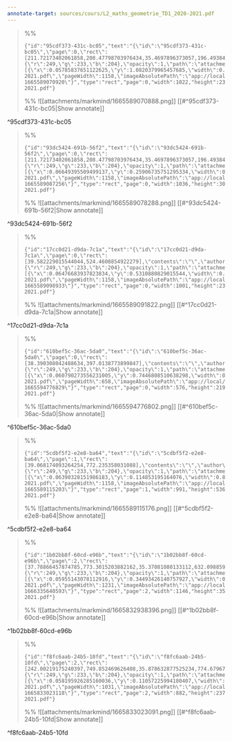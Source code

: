 ```yaml
---
annotate-target: sources/cours/L2_maths_geometrie_TD1_2020-2021.pdf
---
```


>%%
>```annotate-json
>{"id":"95cdf373-431c-bc05","text":"{\"id\":\"95cdf373-431c-bc05\",\"page\":0,\"rect\":[211.72173402061858,208.47798703976434,35.4697896373057,196.49384507772015],\"contents\":\"\",\"author\":\"\",\"color\":{\"r\":249,\"g\":233,\"b\":204},\"opacity\":1,\"path\":\"attachments/markmind/1665589070888.png\",\"relateRect\":[{\"x\":0.05785837651122625,\"y\":1.0820379965457685,\"width\":0.8825561312607945,\"height\":0.20120898100172713}],\"pdfName\":\"sources/cours/L2_maths_geometrie_TD1_2020-2021.pdf\",\"pageWidth\":1158,\"imageAbsolutePath\":\"app://local/Users/oscarplaisant/devoirs/cours/attachments/markmind/1665589070888.png?1665589070920\"}","type":"rect","page":0,"width":1022,"height":233,"pdfName":"sources/cours/L2_maths_geometrie_TD1_2020-2021.pdf"}
>```
>%%
>![[attachments/markmind/1665589070888.png]]
>[[#^95cdf373-431c-bc05|Show annotate]]
>
^95cdf373-431c-bc05

>%%
>```annotate-json
>{"id":"93dc5424-691b-56f2","text":"{\"id\":\"93dc5424-691b-56f2\",\"page\":0,\"rect\":[211.72173402061858,208.47798703976434,35.4697896373057,196.49384507772015,33.413569948186534,689.9865704663213],\"contents\":\"\",\"author\":\"\",\"color\":{\"r\":249,\"g\":233,\"b\":204},\"opacity\":1,\"path\":\"attachments/markmind/1665589078288.png\",\"relateRect\":[{\"x\":0.06649395509499137,\"y\":0.25906735751295334,\"width\":0.8946459412780656,\"height\":0.26424870466321243}],\"pdfName\":\"sources/cours/L2_maths_geometrie_TD1_2020-2021.pdf\",\"pageWidth\":1158,\"imageAbsolutePath\":\"app://local/Users/oscarplaisant/devoirs/cours/attachments/markmind/1665589078288.png?1665589087256\"}","type":"rect","page":0,"width":1036,"height":306,"pdfName":"sources/cours/L2_maths_geometrie_TD1_2020-2021.pdf"}
>```
>%%
>![[attachments/markmind/1665589078288.png]]
>[[#^93dc5424-691b-56f2|Show annotate]]
>
^93dc5424-691b-56f2

>%%
>```annotate-json
>{"id":"17cc0d21-d9da-7c1a","text":"{\"id\":\"17cc0d21-d9da-7c1a\",\"page\":0,\"rect\":[39.582229015544044,524.4608854922279],\"contents\":\"\",\"author\":\"\",\"color\":{\"r\":249,\"g\":233,\"b\":204},\"opacity\":1,\"path\":\"attachments/markmind/1665589091822.png\",\"relateRect\":[{\"x\":0.06476683937823834,\"y\":0.5310880829015544,\"width\":0.8644214162348878,\"height\":0.20466321243523317}],\"pdfName\":\"sources/cours/L2_maths_geometrie_TD1_2020-2021.pdf\",\"pageWidth\":1158,\"imageAbsolutePath\":\"app://local/Users/oscarplaisant/devoirs/cours/attachments/markmind/1665589091822.png?1665589098933\"}","type":"rect","page":0,"width":1001,"height":237,"pdfName":"sources/cours/L2_maths_geometrie_TD1_2020-2021.pdf"}
>```
>%%
>![[attachments/markmind/1665589091822.png]]
>[[#^17cc0d21-d9da-7c1a|Show annotate]]
>
^17cc0d21-d9da-7c1a

>%%
>```annotate-json
>{"id":"610bef5c-36ac-5da0","text":"{\"id\":\"610bef5c-36ac-5da0\",\"page\":0,\"rect\":[38.390308042488634,397.0138773899847],\"contents\":\"\",\"author\":\"\",\"color\":{\"r\":249,\"g\":233,\"b\":204},\"opacity\":1,\"path\":\"attachments/markmind/1665594776802.png\",\"relateRect\":[{\"x\":0.060790273556231005,\"y\":0.7446808510638298,\"width\":0.8753799392097265,\"height\":0.33282674772036475}],\"pdfName\":\"sources/cours/L2_maths_geometrie_TD1_2020-2021.pdf\",\"pageWidth\":658,\"imageAbsolutePath\":\"app://local/Users/oscarplaisant/devoirs/cours/attachments/markmind/1665594776802.png?1665594776829\"}","type":"rect","page":0,"width":576,"height":219,"pdfName":"sources/cours/L2_maths_geometrie_TD1_2020-2021.pdf"}
>```
>%%
>![[attachments/markmind/1665594776802.png]]
>[[#^610bef5c-36ac-5da0|Show annotate]]
>
^610bef5c-36ac-5da0

>%%
>```annotate-json
>{"id":"5cdbf5f2-e2e8-ba64","text":"{\"id\":\"5cdbf5f2-e2e8-ba64\",\"page\":1,\"rect\":[39.068174093264254,772.235358031088],\"contents\":\"\",\"author\":\"\",\"color\":{\"r\":249,\"g\":233,\"b\":204},\"opacity\":1,\"path\":\"attachments/markmind/1665589115176.png\",\"relateRect\":[{\"x\":0.06390328151986183,\"y\":0.114853195164076,\"width\":0.8557858376511226,\"height\":0.46286701208981}],\"pdfName\":\"sources/cours/L2_maths_geometrie_TD1_2020-2021.pdf\",\"pageWidth\":1158,\"imageAbsolutePath\":\"app://local/Users/oscarplaisant/devoirs/cours/attachments/markmind/1665589115176.png?1665589115203\"}","type":"rect","page":1,"width":991,"height":536,"pdfName":"sources/cours/L2_maths_geometrie_TD1_2020-2021.pdf"}
>```
>%%
>![[attachments/markmind/1665589115176.png]]
>[[#^5cdbf5f2-e2e8-ba64|Show annotate]]
>
^5cdbf5f2-e2e8-ba64

>%%
>```annotate-json
>{"id":"1b02bb8f-60cd-e96b","text":"{\"id\":\"1b02bb8f-60cd-e96b\",\"page\":2,\"rect\":[37.78866457874785,773.3015203882162,35.37081080133112,632.098859787079],\"contents\":\"\",\"author\":\"\",\"color\":{\"r\":249,\"g\":233,\"b\":204},\"opacity\":1,\"path\":\"attachments/markmind/1665832938396.png\",\"relateRect\":[{\"x\":0.05955143078112916,\"y\":0.34493426140757927,\"width\":0.8863109048723898,\"height\":0.2737819025522042}],\"pdfName\":\"sources/cours/L2_maths_geometrie_TD1_2020-2021.pdf\",\"pageWidth\":1231,\"imageAbsolutePath\":\"app://local/Users/oscarplaisant/devoirs/cours/attachments/markmind/1665832938396.png?1666335640593\"}","type":"rect","page":2,"width":1146,"height":354,"pdfName":"sources/cours/L2_maths_geometrie_TD1_2020-2021.pdf"}
>```
>%%
>![[attachments/markmind/1665832938396.png]]
>[[#^1b02bb8f-60cd-e96b|Show annotate]]
>
^1b02bb8f-60cd-e96b

>%%
>```annotate-json
>{"id":"f8fc6aab-24b5-10fd","text":"{\"id\":\"f8fc6aab-24b5-10fd\",\"page\":2,\"rect\":[242.00219175240397,749.852469626408,35.878632877525234,774.679676997892],\"contents\":\"\",\"author\":\"\",\"color\":{\"r\":249,\"g\":233,\"b\":204},\"opacity\":1,\"path\":\"attachments/markmind/1665833023091.png\",\"relateRect\":[{\"x\":0.058195926285160036,\"y\":0.11057225994180407,\"width\":0.8554801163918526,\"height\":0.22987390882638215}],\"pdfName\":\"sources/cours/L2_maths_geometrie_TD1_2020-2021.pdf\",\"pageWidth\":1031,\"imageAbsolutePath\":\"app://local/Users/oscarplaisant/devoirs/cours/attachments/markmind/1665833023091.png?1665833023118\"}","type":"rect","page":2,"width":882,"height":237,"pdfName":"sources/cours/L2_maths_geometrie_TD1_2020-2021.pdf"}
>```
>%%
>![[attachments/markmind/1665833023091.png]]
>[[#^f8fc6aab-24b5-10fd|Show annotate]]
>
^f8fc6aab-24b5-10fd

